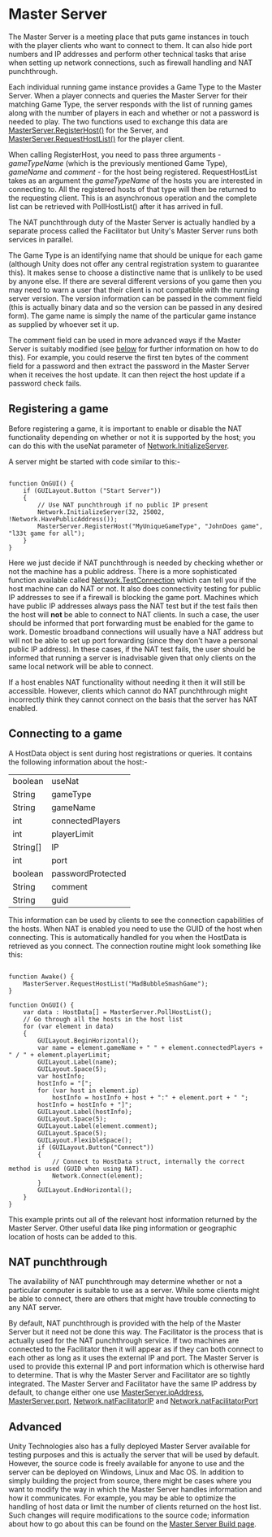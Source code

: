 Master Server
=============


The Master Server is a meeting place that puts game instances in touch with the player clients who want to connect to them. It can also hide port numbers and IP addresses and perform other technical tasks that arise when setting up network connections, such as firewall handling and NAT punchthrough.

Each individual running game instance provides a <span class=keyword>Game Type</span> to the Master Server. When a player connects and queries the Master Server for their matching <span class=keyword>Game Type</span>, the server responds with the list of running games along with the number of players in each and whether or not a password is needed to play. The two functions used to exchange this data are [MasterServer.RegisterHost()](scriptref:masterserver.registerhost.html.html) for the Server, and [MasterServer.RequestHostList()](scriptref:masterserver.requesthostlist.html.html) for the player client.

When calling <span class=component>RegisterHost</span>, you need to pass three arguments - _gameTypeName_ (which is the previously mentioned <span class=keyword>Game Type</span>), _gameName_ and _comment_ - for the host being registered. <span class=component>RequestHostList</span> takes as an argument the _gameTypeName_ of the hosts you are interested in connecting to. All the registered hosts of that type will then be returned to the requesting client. This is an asynchronous operation and the complete list can be retrieved with <span class=component>PollHostList()</span> after it has arrived in full.

The NAT punchthrough duty of the Master Server is actually handled by a separate process called the <span class=keyword>Facilitator</span> but Unity's Master Server runs both services in parallel.

The <span class=keyword>Game Type</span> is an identifying name that should be unique for each game (although Unity does not offer any central registration system to guarantee this). It makes sense to choose a distinctive name that is unlikely to be used by anyone else. If there are several different versions of you game then you may need to warn a user that their client is not compatible with the running server version. The version information can be passed in the comment field (this is actually binary data and so the version can be passed in any desired form). The game name is simply the name of the particular game instance as supplied by whoever set it up.

The comment field can be used in more advanced ways if the Master Server is suitably modified (see [below](#advanced) for further information on how to do this). For example, you could reserve the first ten bytes of the comment field for a password and then extract the password in the Master Server when it receives the host update. It can then reject the host update if a password check fails. 


Registering a game
------------------


Before registering a game, it is important to enable or disable the NAT functionality depending on whether or not it is supported by the host; you can do this with the <span class=component>useNat</span> parameter of [Network.InitializeServer](scriptref:network.initializeserver.html.html).

A server might be started with code similar to this:-

````

function OnGUI() {
	if (GUILayout.Button ("Start Server"))
	{
		// Use NAT punchthrough if no public IP present
		Network.InitializeServer(32, 25002, !Network.HavePublicAddress());
		MasterServer.RegisterHost("MyUniqueGameType", "JohnDoes game", "l33t game for all");
	}
}

````

Here we just decide if NAT punchthrough is needed by checking whether or not the machine has a public address. There is a more sophisticated function available called [Network.TestConnection](scriptref:network.testconnection.html.html) which can tell you if the host machine can do NAT or not. It also does connectivity testing for public IP addresses to see if a firewall is blocking the game port. Machines which have public IP addresses always pass the NAT test but if the test fails then the host will __not__ be able to connect to NAT clients. In such a case, the user should be informed that port forwarding must be enabled for the game to work. Domestic broadband connections will usually have a NAT address but will not be able to set up port forwarding (since they don't have a personal public IP address). In these cases, if the NAT test fails, the user should be informed that running a server is inadvisable given that only clients on the same local network will be able to connect.

If a host enables NAT functionality without needing it then it will still be accessible. However, clients which cannot do NAT punchthrough might incorrectly think they cannot connect on the basis that the server has NAT enabled. 


Connecting to a game
--------------------


A <span class=component>HostData</span> object is sent during host registrations or queries. It contains the following information about the host:-

|  |  |
|--|--|
|boolean |<span class=component>useNat</span> |Indicates if the host uses NAT punchthrough. 
|String |<span class=component>gameType</span> |The game type of the host. 
|String |<span class=component>gameName</span> |The game name of the host.
|int |<span class=component>connectedPlayers</span> |The number of currently connected players/clients.
|int |<span class=component>playerLimit</span> |The maximum number of concurrent players/clients allowed.
|String[] |<span class=component>IP</span> |The internal IP address of the host. On a server with a public address the external and internal addresses are the same. This field is defined as an array since all the IP addresses associated with all the active interfaces of the machine need to be checked when connecting internally.
|int |<span class=component>port</span> |The port of the host.
|boolean |<span class=component>passwordProtected</span> |Indicates whether you need to supply a password to be able to connect to this host.
|String |<span class=component>comment</span> |Any comment which was set during host registration.
|String |<span class=component>guid</span> |The network GUID of the host. This is needed to connect using NAT punchthrough.

This information can be used by clients to see the connection capabilities of the hosts. When NAT is enabled you need to use the GUID of the host when connecting. This is automatically handled for you when the <span class=component>HostData</span> is retrieved as you connect. The connection routine might look something like this:

````

function Awake() {
	MasterServer.RequestHostList("MadBubbleSmashGame");
}

function OnGUI() {
	var data : HostData[] = MasterServer.PollHostList();
	// Go through all the hosts in the host list
	for (var element in data)
	{
		GUILayout.BeginHorizontal();	
		var name = element.gameName + " " + element.connectedPlayers + " / " + element.playerLimit;
		GUILayout.Label(name);	
		GUILayout.Space(5);
		var hostInfo;
		hostInfo = "[";
		for (var host in element.ip)
			hostInfo = hostInfo + host + ":" + element.port + " ";
		hostInfo = hostInfo + "]";
		GUILayout.Label(hostInfo);	
		GUILayout.Space(5);
		GUILayout.Label(element.comment);
		GUILayout.Space(5);
		GUILayout.FlexibleSpace();
		if (GUILayout.Button("Connect"))
		{
			// Connect to HostData struct, internally the correct method is used (GUID when using NAT).
			Network.Connect(element);			
		}
		GUILayout.EndHorizontal();	
	}
}

````

This example prints out all of the relevant host information returned by the Master Server. Other useful data like ping information or geographic location of hosts can be added to this.

NAT punchthrough
----------------


The availability of NAT punchthrough may determine whether or not a particular computer is suitable to use as a server. While some clients might be able to connect, there are others that might have trouble connecting to any NAT server.

By default, NAT punchthrough is provided with the help of the Master Server but it need not be done this way. The Facilitator is the process that is actually used for the NAT punchthrough service. If two machines are connected to the Facilitator then it will appear as if they can both connect to each other as long as it uses the external IP and port. The Master Server is used to provide this external IP and port information which is otherwise hard to determine. That is why the Master Server and Facilitator are so tightly integrated. The Master Server and Facilitator have the same IP address by default, to change either one use [MasterServer.ipAddress](scriptref:masterserver-ipaddress.html.html), [MasterServer.port](scriptref:masterserver-port.html.html), [Network.natFacilitatorIP](scriptref:network-natfacilitatorip.html.html) and [Network.natFacilitatorPort](scriptref:network-natfacilitatorport.html.html)

<a id="advanced"></a>
Advanced
--------


Unity Technologies also has a fully deployed Master Server available for testing purposes and this is actually the server that will be used by default. However, the source code is freely available for anyone to use and the server can be deployed on Windows, Linux and Mac OS. In addition to simply building the project from source, there might be cases where you want to modify the way in which the Master Server handles information and how it communicates. For example, you may be able to optimize the handling of host data or limit the number of clients returned on the host list. Such changes will require modifications to the source code; information about how to go about this can be found on the [Master Server Build page](net-masterserverbuild.html).
